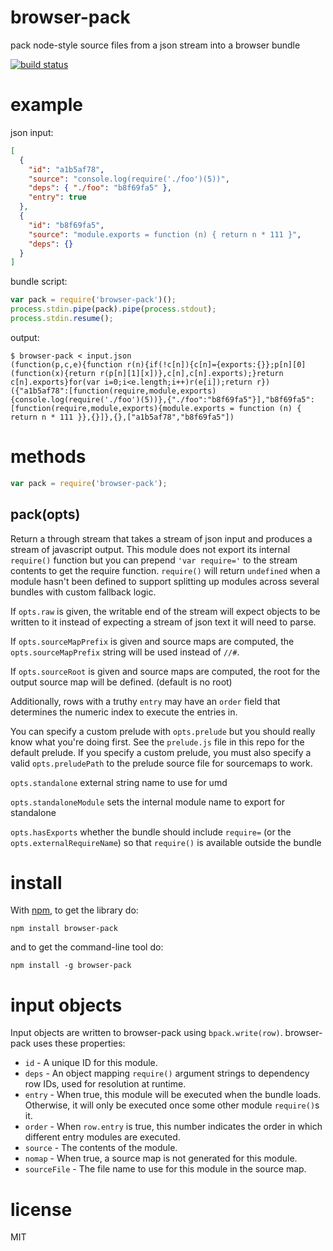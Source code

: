 # browser-pack

pack node-style source files from a json stream into a browser bundle

[![build status](https://secure.travis-ci.org/browserify/browser-pack.png)](http://travis-ci.org/browserify/browser-pack)

# example

json input:

``` json
[
  {
    "id": "a1b5af78",
    "source": "console.log(require('./foo')(5))",
    "deps": { "./foo": "b8f69fa5" },
    "entry": true
  },
  {
    "id": "b8f69fa5",
    "source": "module.exports = function (n) { return n * 111 }",
    "deps": {}
  }
]
```

bundle script:

``` js
var pack = require('browser-pack')();
process.stdin.pipe(pack).pipe(process.stdout);
process.stdin.resume();
```

output:

```
$ browser-pack < input.json
(function(p,c,e){function r(n){if(!c[n]){c[n]={exports:{}};p[n][0](function(x){return r(p[n][1][x])},c[n],c[n].exports);}return c[n].exports}for(var i=0;i<e.length;i++)r(e[i]);return r})({"a1b5af78":[function(require,module,exports){console.log(require('./foo')(5))},{"./foo":"b8f69fa5"}],"b8f69fa5":[function(require,module,exports){module.exports = function (n) { return n * 111 }},{}]},{},["a1b5af78","b8f69fa5"])
```

# methods

``` js
var pack = require('browser-pack');
```

## pack(opts)

Return a through stream that takes a stream of json input and produces a stream
of javascript output. This module does not export its internal `require()`
function but you can prepend `'var require='` to the stream contents to get the
require function. `require()` will return `undefined` when a module hasn't been
defined to support splitting up modules across several bundles with custom
fallback logic.

If `opts.raw` is given, the writable end of the stream will expect objects to be
written to it instead of expecting a stream of json text it will need to parse.

If `opts.sourceMapPrefix` is given and source maps are computed, the
`opts.sourceMapPrefix` string will be used instead of `//#`.

If `opts.sourceRoot` is given and source maps are computed, the root for the
output source map will be defined. (default is no root)

Additionally, rows with a truthy `entry` may have an `order` field that
determines the numeric index to execute the entries in.

You can specify a custom prelude with `opts.prelude` but you should really know
what you're doing first. See the `prelude.js` file in this repo for the default
prelude. If you specify a custom prelude, you must also specify a valid
`opts.preludePath` to the prelude source file for sourcemaps to work.

`opts.standalone` external string name to use for umd

`opts.standaloneModule` sets the internal module name to export for standalone

`opts.hasExports` whether the bundle should include `require=` (or the
`opts.externalRequireName`) so that `require()` is available outside the bundle

# install

With [npm](https://npmjs.org), to get the library do:

```
npm install browser-pack
```

and to get the command-line tool do:

```
npm install -g browser-pack
```

# input objects

Input objects are written to browser-pack using `bpack.write(row)`. browser-pack
uses these properties:

 - `id` - A unique ID for this module.
 - `deps` - An object mapping `require()` argument strings to dependency row
   IDs, used for resolution at runtime.
 - `entry` - When true, this module will be executed when the bundle loads.
   Otherwise, it will only be executed once some other module `require()`s it.
 - `order` - When `row.entry` is true, this number indicates the order in which
   different entry modules are executed.
 - `source` - The contents of the module.
 - `nomap` - When true, a source map is not generated for this module.
 - `sourceFile` - The file name to use for this module in the source map.

# license

MIT
